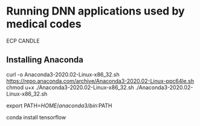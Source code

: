 # Running DNN applications used by medical codes 

ECP CANDLE 

## Installing Anaconda

curl -o Anaconda3-2020.02-Linux-x86_32.sh https://repo.anaconda.com/archive/Anaconda3-2020.02-Linux-ppc64le.sh
chmod u+x ./Anaconda3-2020.02-Linux-x86_32.sh
./Anaconda3-2020.02-Linux-x86_32.sh

export PATH=$HOME/anaconda3/bin:$PATH

conda install tensorflow
